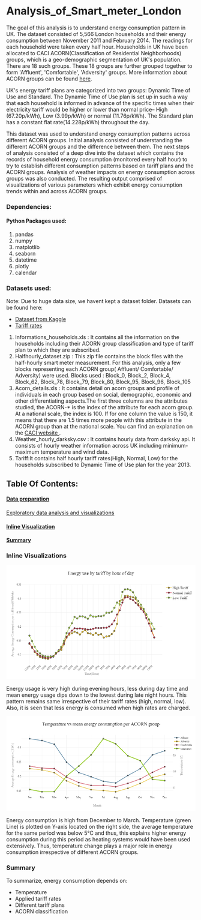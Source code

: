 # Analysis_of_Smart_meter_London
<p> The goal of this analysis is to understand energy consumption pattern in UK. The dataset consisted of 5,566 London households and their energy consumption between November 2011 and February 2014. The readings for each household were taken every half hour. Households in UK have been allocated to CACI ACORN(Classification of Residential Neighborhoods) groups, which is a geo-demographic segmentation of UK's population. There are 18 such groups. These 18 groups are further grouped together to form 'Affluent', 'Comfortable', 'Adversity' groups. More information about ACORN groups can be found <a href="https://acorn.caci.co.uk/what-is-acorn">here</a>.</p>
	
<p>UK's energy tariff plans are categorized into two groups: Dynamic Time of Use and Standard. The Dynamic Time of Use plan is set up in such a way that each household is informed in advance of the specific times when their electricity tariff would be higher or lower than normal price– High (67.20p/kWh), Low (3.99p/kWh) or normal (11.76p/kWh). The Standard plan has a constant flat rate(14.228p/kWh) throughout the day. </p>

<p>This dataset was used to understand energy consumption patterns across different ACORN groups. Initial analysis consisted of understanding the different ACORN groups and the difference between them. The next steps of analysis consisted of a deep dive into the dataset which contains the records of household energy consumption (monitored every half hour) to try to establish different consumption patterns based on tariff plans and the ACORN groups. Analysis of weather impacts on energy consumption across groups was also conducted. The resulting output comprised of visualizations of various parameters which exhibit energy consumption trends  within and across ACORN groups.</p>

### Dependencies:

#### Python Packages used:
<ol>
	<li>pandas</li>
	<li>numpy </li>
	<li>matplotlib</li>
	<li>seaborn </li>	
	<li>datetime </li>
	<li>plotly</li>
	<li>calendar</li>
</ol>

### Datasets used:
<p> Note: Due to huge data size, we havent kept a dataset folder. Datasets can be found here:
<ul><li><a href="https://www.kaggle.com/jeanmidev/smart-meters-in-london">Dataset from Kaggle</a></li>
<li><a href="https://data.london.gov.uk/dataset/smartmeter-energy-use-data-in-london-households"> Tariff rates</a></li></ul>


<ol type="decimal">
<li>Informations_households.xls : It contains all the information on the households including their ACORN group classification and type of tariff plan to which they are subscribed.</li>

<li>Halfhourly_dataset.zip : This zip file contains the block files with the half-hourly smart meter measurement. For this analysis, only a few blocks representing each ACORN group( Affluent/ Comfortable/ Adversity) were used.
Blocks used : Block_0, Block_2, Block_4, Block_62, Block_78, Block_79, Block_80, Block_95, Block_96, Block_105</li>

<li>Acorn_details.xls : It contains detail on acorn groups and profile of individuals in each group based on social, demographic, economic and other differentiating aspects.The first three columns are the attributes studied, the ACORN-* is the index of the attribute for each acorn group. At a national scale, the index is 100. If for one column the value is 150, it means that there are 1.5 times more people with this attribute in the ACORN group than at the national scale. You can find an explanation on the <a href="https://acorn.caci.co.uk/what-is-acorn">CACI website </a>.</li>

<li>Weather_hourly_darksky.csv : It contains hourly data from darksky api. It consists of hourly weather information across UK including minimum-maximum temperature and wind data.</li>

<li>Tariff:It contains half hourly tariff rates(High, Normal, Low) for the households subscribed to Dynamic Time of Use plan for the year 2013.</li>
</ol>



## Table Of Contents:


#### <a href="http://nbviewer.jupyter.org/github/Sunanda1/Analysis_of_Smart_meter_London/blob/master/Jupyter_notebooks/Smart_meter_london_data_preparation.ipynb">Data preparation</a>

####  
<a href="https://github.com/swarsabnis/Smart_meter_London/blob/master/Jupyter_Notebooks/Smart_meter_london_visualizations.ipynb">Exploratory data analysis and visualizations</a>

#### [Inline Visualization](#viz-anchor)

#### [Summary](#summary-anchor)



### <a id='viz-anchor'></a>Inline Visualizations

![image8](https://github.com/swarsabnis/Analysis_of_Smart_meter_London/blob/master/Images/image8.png)

<p>Energy usage is very high during evening hours, less during day time and mean energy usage dips down to the lowest during late night hours. This pattern remains same irrespective of their tariff rates (high, normal, low). Also, it is seen that less energy is consumed when high rates are charged.</p>


![weather](https://github.com/swarsabnis/Analysis_of_Smart_meter_London/blob/master/Images/Weather.png)
<p>Energy consumption is high from December to March. Temperature (green Line) is plotted on Y-axis located on the right side, the average temperature for the same period was below 5°C and thus, this explains higher energy consumption during this period as heating systems would have been used extensively. Thus, temperature change plays a major role in energy consumption irrespective of different ACORN groups.</p>



### <a id='summary-anchor'></a>Summary

<p> To summarize, energy consumption depends on:
<ul>
	<li>Temperature</li>
	<li>Applied tariff rates</li> 
	<li>Different tariff plans</li>
	<li>ACORN classification</li></ul>
</p>
